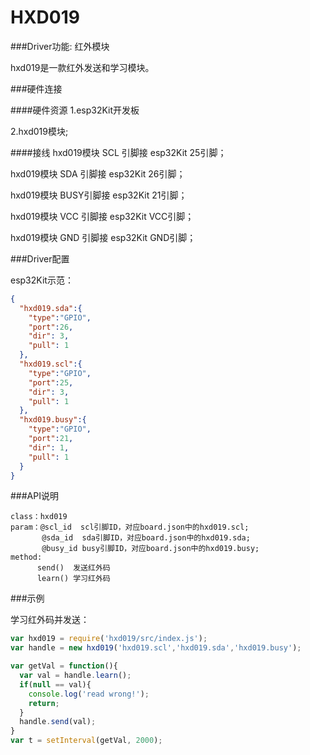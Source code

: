 # HXD019

###Driver功能: 红外模块

hxd019是一款红外发送和学习模块。

###硬件连接

####硬件资源
1.esp32Kit开发板

2.hxd019模块;

####接线
 hxd019模块 SCL 引脚接 esp32Kit 25引脚；
 
 hxd019模块 SDA 引脚接 esp32Kit 26引脚；
 
 hxd019模块 BUSY引脚接 esp32Kit 21引脚；
 
 hxd019模块 VCC 引脚接 esp32Kit VCC引脚；
 
 hxd019模块 GND 引脚接 esp32Kit GND引脚；
 
###Driver配置

esp32Kit示范：

```json
{
  "hxd019.sda":{
    "type":"GPIO",
    "port":26,
    "dir": 3,
    "pull": 1
  },
  "hxd019.scl":{
    "type":"GPIO",
    "port":25,
    "dir": 3,
    "pull": 1
  },
  "hxd019.busy":{
    "type":"GPIO",
    "port":21,
    "dir": 1,
    "pull": 1
  }
}

```

###API说明
```
class：hxd019
param：@scl_id  scl引脚ID，对应board.json中的hxd019.scl;
       @sda_id  sda引脚ID，对应board.json中的hxd019.sda;
       @busy_id busy引脚ID，对应board.json中的hxd019.busy;
method:
      send()  发送红外码
      learn() 学习红外码
```

###示例

学习红外码并发送：

```js
var hxd019 = require('hxd019/src/index.js');
var handle = new hxd019('hxd019.scl','hxd019.sda','hxd019.busy');

var getVal = function(){
  var val = handle.learn();
  if(null == val){
    console.log('read wrong!');
    return;
  }
  handle.send(val);
}
var t = setInterval(getVal, 2000);

```